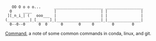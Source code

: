 ```

   OO O o o o...      ______________________ _________________
  O     ____          |                    | |               |
 ][_n_i_| (   ooo___  |                    | |               |
(__________|_[______]_|____________________|_|_______________|
  0--0--0      0  0      0       0     0        0        0
```

[Command](https://github.com/jinningwang/jinningwang/blob/main/command.md), a note of some common commands in conda, linux, and git.
